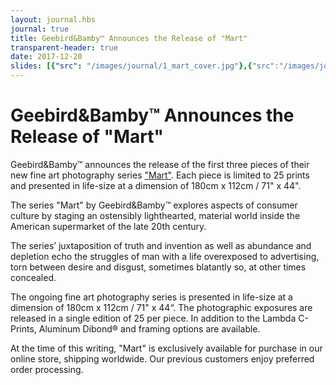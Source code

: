 ```yaml
---
layout: journal.hbs
journal: true
title: Geebird&Bamby™ Announces the Release of "Mart"
transparent-header: true
date: 2017-12-20
slides: [{"src": "/images/journal/1_mart_cover.jpg"},{"src":"/images/journal/2_mart_free.jpg", "caption": "Section of "Free""},{"src":"/images/journal/3_mart_fsun.jpg", "caption": "Forever Sunshine"},{"src":"/images/journal/4_mart_isle.jpg", "caption": "Section of "The Isle""}]
---
```


# Geebird&Bamby™ Announces the Release of "Mart"

Geebird&Bamby™ announces the release of the first three pieces of their new fine art photography series ["Mart"](https://store.geebirdandbamby.com/mart/index.html). Each piece is limited to 25 prints and presented in life-size at a dimension of 180cm x 112cm / 71" x 44".

The series "Mart" by Geebird&Bamby™ explores aspects of consumer culture by staging an ostensibly lighthearted, material world inside the American supermarket of the late 20th century.

The series’ juxtaposition of truth and invention as well as abundance and depletion echo the struggles of man with a life overexposed to advertising, torn between desire and disgust, sometimes blatantly so, at other times concealed. 

The ongoing fine art photography series is presented in life-size at a dimension of 180cm x 112cm / 71" x 44“. The photographic exposures are released in a single edition of 25 per piece. In addition to the Lambda C-Prints, Aluminum Dibond® and framing options are available.

At the time of this writing, "Mart" is exclusively available for purchase in our online store, shipping worldwide. Our previous customers enjoy preferred order processing.